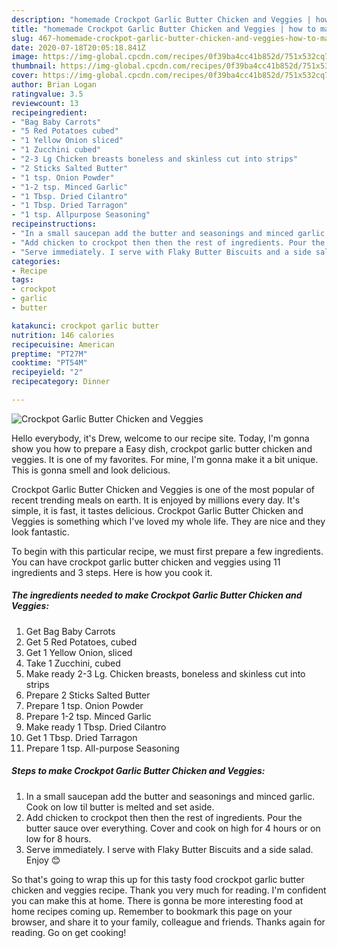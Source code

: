 ```yaml
---
description: "homemade Crockpot Garlic Butter Chicken and Veggies | how to make homemade Crockpot Garlic Butter Chicken and Veggies"
title: "homemade Crockpot Garlic Butter Chicken and Veggies | how to make homemade Crockpot Garlic Butter Chicken and Veggies"
slug: 467-homemade-crockpot-garlic-butter-chicken-and-veggies-how-to-make-homemade-crockpot-garlic-butter-chicken-and-veggies
date: 2020-07-18T20:05:18.841Z
image: https://img-global.cpcdn.com/recipes/0f39ba4cc41b852d/751x532cq70/crockpot-garlic-butter-chicken-and-veggies-recipe-main-photo.jpg
thumbnail: https://img-global.cpcdn.com/recipes/0f39ba4cc41b852d/751x532cq70/crockpot-garlic-butter-chicken-and-veggies-recipe-main-photo.jpg
cover: https://img-global.cpcdn.com/recipes/0f39ba4cc41b852d/751x532cq70/crockpot-garlic-butter-chicken-and-veggies-recipe-main-photo.jpg
author: Brian Logan
ratingvalue: 3.5
reviewcount: 13
recipeingredient:
- "Bag Baby Carrots"
- "5 Red Potatoes cubed"
- "1 Yellow Onion sliced"
- "1 Zucchini cubed"
- "2-3 Lg Chicken breasts boneless and skinless cut into strips"
- "2 Sticks Salted Butter"
- "1 tsp. Onion Powder"
- "1-2 tsp. Minced Garlic"
- "1 Tbsp. Dried Cilantro"
- "1 Tbsp. Dried Tarragon"
- "1 tsp. Allpurpose Seasoning"
recipeinstructions:
- "In a small saucepan add the butter and seasonings and minced garlic. Cook on low til butter is melted and set aside."
- "Add chicken to crockpot then then the rest of ingredients. Pour the butter sauce over everything. Cover and cook on high for 4 hours or on low for 8 hours."
- "Serve immediately. I serve with Flaky Butter Biscuits and a side salad. Enjoy 😊"
categories:
- Recipe
tags:
- crockpot
- garlic
- butter

katakunci: crockpot garlic butter 
nutrition: 146 calories
recipecuisine: American
preptime: "PT27M"
cooktime: "PT54M"
recipeyield: "2"
recipecategory: Dinner

---
```



![Crockpot Garlic Butter Chicken and Veggies](https://img-global.cpcdn.com/recipes/0f39ba4cc41b852d/751x532cq70/crockpot-garlic-butter-chicken-and-veggies-recipe-main-photo.jpg)

Hello everybody, it's Drew, welcome to our recipe site. Today, I'm gonna show you how to prepare a Easy dish, crockpot garlic butter chicken and veggies. It is one of my favorites. For mine, I'm gonna make it a bit unique. This is gonna smell and look delicious.



Crockpot Garlic Butter Chicken and Veggies is one of the most popular of recent trending meals on earth. It is enjoyed by millions every day. It's simple, it is fast, it tastes delicious. Crockpot Garlic Butter Chicken and Veggies is something which I've loved my whole life. They are nice and they look fantastic.


To begin with this particular recipe, we must first prepare a few ingredients. You can have crockpot garlic butter chicken and veggies using 11 ingredients and 3 steps. Here is how you cook it.

<!--inarticleads1-->

##### The ingredients needed to make Crockpot Garlic Butter Chicken and Veggies:

1. Get Bag Baby Carrots
1. Get 5 Red Potatoes, cubed
1. Get 1 Yellow Onion, sliced
1. Take 1 Zucchini, cubed
1. Make ready 2-3 Lg. Chicken breasts, boneless and skinless cut into strips
1. Prepare 2 Sticks Salted Butter
1. Prepare 1 tsp. Onion Powder
1. Prepare 1-2 tsp. Minced Garlic
1. Make ready 1 Tbsp. Dried Cilantro
1. Get 1 Tbsp. Dried Tarragon
1. Prepare 1 tsp. All-purpose Seasoning




<!--inarticleads2-->

##### Steps to make Crockpot Garlic Butter Chicken and Veggies:

1. In a small saucepan add the butter and seasonings and minced garlic. Cook on low til butter is melted and set aside.
1. Add chicken to crockpot then then the rest of ingredients. Pour the butter sauce over everything. Cover and cook on high for 4 hours or on low for 8 hours.
1. Serve immediately. I serve with Flaky Butter Biscuits and a side salad. Enjoy 😊




So that's going to wrap this up for this tasty food crockpot garlic butter chicken and veggies recipe. Thank you very much for reading. I'm confident you can make this at home. There is gonna be more interesting food at home recipes coming up. Remember to bookmark this page on your browser, and share it to your family, colleague and friends. Thanks again for reading. Go on get cooking!
